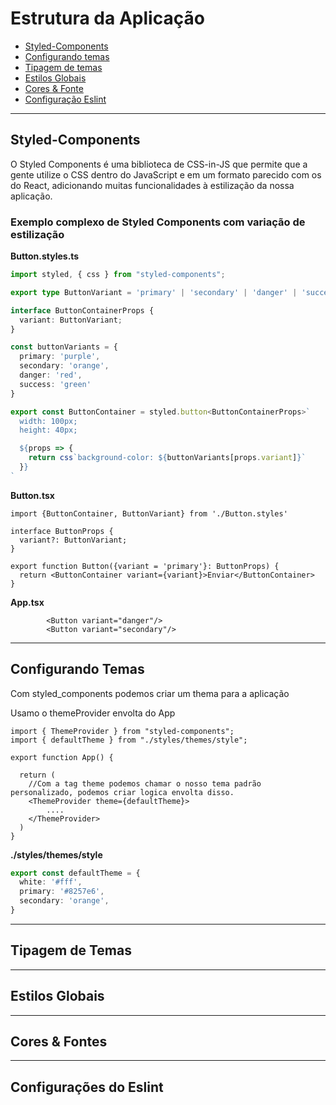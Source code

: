 # Estrutura da Aplicação

<ul>
<li><a href="#styled_components">Styled-Components</a></li>
<li><a href="#configurando_temas">Configurando temas</a></li>
<li><a href="#tipagem_temas">Tipagem de temas</a></li>
<li><a href="#estlios_globais">Estilos Globais</a></li>
<li><a href="#cores_fonte">Cores & Fonte</a></li>
<li><a href="#eslint">Configuração Eslint</a></li>
</ul>

<hr/>

<h2 id="styled_components">Styled-Components</h2>
O Styled Components é uma biblioteca de CSS-in-JS que permite que a gente utilize o CSS dentro do JavaScript e em um formato parecido com os do React, adicionando muitas funcionalidades à estilização da nossa aplicação.

### Exemplo complexo de Styled Components com variação de estilização

**Button.styles.ts**
~~~~typescript
import styled, { css } from "styled-components";

export type ButtonVariant = 'primary' | 'secondary' | 'danger' | 'success';

interface ButtonContainerProps {
  variant: ButtonVariant;
}

const buttonVariants = {
  primary: 'purple',
  secondary: 'orange',
  danger: 'red',
  success: 'green'
}

export const ButtonContainer = styled.button<ButtonContainerProps>`
  width: 100px;
  height: 40px;

  ${props => {
    return css`background-color: ${buttonVariants[props.variant]}`
  }}
`
~~~~

**Button.tsx**
~~~~tsx
import {ButtonContainer, ButtonVariant} from './Button.styles'

interface ButtonProps {
  variant?: ButtonVariant;
}

export function Button({variant = 'primary'}: ButtonProps) {
  return <ButtonContainer variant={variant}>Enviar</ButtonContainer>
}
~~~~

**App.tsx**
~~~~tsx
        <Button variant="danger"/>
        <Button variant="secondary"/>
~~~~

<hr/>

<h2 id="configurando_temas">Configurando Temas</h2>

Com styled_components podemos criar um thema para a aplicação

Usamo o themeProvider envolta do App
~~~~tsx
import { ThemeProvider } from "styled-components";
import { defaultTheme } from "./styles/themes/style";

export function App() {

  return (
    //Com a tag theme podemos chamar o nosso tema padrão personalizado, podemos criar logica envolta disso.
    <ThemeProvider theme={defaultTheme}>
        ....
    </ThemeProvider>
  )
}
~~~~

**./styles/themes/style**

~~~~ts
export const defaultTheme = {
  white: '#fff',
  primary: '#8257e6',
  secondary: 'orange',
}
~~~~

<hr/>

<h2 id="tipagem_temas">Tipagem de Temas</h2>

<hr/>

<h2 id="estilos_globais">Estilos Globais</h2>

<hr/>

<h2 id="cores_fonte">Cores & Fontes</h2>

<hr/>

<h2 id="eslint">Configurações do Eslint</h2>


